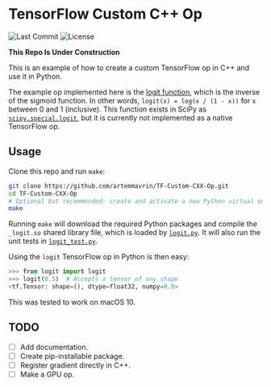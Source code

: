 # TensorFlow Custom C++ Op


![Last Commit](https://img.shields.io/github/last-commit/artemmavrin/TF-Custom-CXX-Op/master "Last Commit")
![License](https://img.shields.io/github/license/artemmavrin/TF-Custom-CXX-Op "License")

**This Repo Is Under Construction**

This is an example of how to create a custom TensorFlow op in C++ and use it in Python.

The example op implemented here is the [logit function](https://en.wikipedia.org/wiki/Logit), which is the inverse of the sigmoid function.
In other words, `logit(x) = log(x / (1 - x))` for `x` between 0 and 1 (inclusive).
This function exists in SciPy as [`scipy.special.logit`](https://docs.scipy.org/doc/scipy/reference/generated/scipy.special.logit.html), but it is currently not implemented as a native TensorFlow op.

## Usage

Clone this repo and run `make`:

```bash
git clone https://github.com/artemmavrin/TF-Custom-CXX-Op.git
cd TF-Custom-CXX-Op
# Optional but recommended: create and activate a new Python virtual environment
make
```

Running `make` will download the required Python packages and compile the `_logit.so` shared library file, which is loaded by [`logit.py`](logit.py). It will also run the unit tests in [`logit_test.py`](logit_test.py).

Using the `logit` TensorFlow op in Python is then easy:

```python
>>> from logit import logit
>>> logit(0.5)  # Accepts a tensor of any shape
<tf.Tensor: shape=(), dtype=float32, numpy=0.0>
```

This was tested to work on macOS 10.

## TODO

- [ ] Add documentation.
- [ ] Create pip-installable package.
- [ ] Register gradient directly in C++.
- [ ] Make a GPU op.
